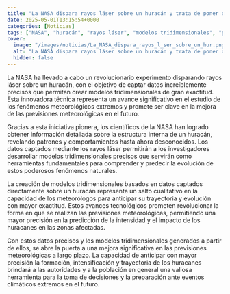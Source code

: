```yaml
---
title: "La NASA dispara rayos láser sobre un huracán y trata de poner orden en el caos meteorológico"
date: 2025-05-01T13:15:54+0000
categories: [Noticias]
tags: ["NASA", "huracán", "rayos láser", "modelos tridimensionales", "previsiones meteorológicas", "fenómenos meteorológicos", "evolución."]
cover:
  image: "/images/noticias/La_NASA_dispara_rayos_l_ser_sobre_un_hur.png"
  alt: "La NASA dispara rayos láser sobre un huracán y trata de poner orden en el caos meteorológico"
  hidden: false
---
```


La NASA ha llevado a cabo un revolucionario experimento disparando rayos láser sobre un huracán, con el objetivo de captar datos increíblemente precisos que permitan crear modelos tridimensionales de gran exactitud. Esta innovadora técnica representa un avance significativo en el estudio de los fenómenos meteorológicos extremos y promete ser clave en la mejora de las previsiones meteorológicas en el futuro.

Gracias a esta iniciativa pionera, los científicos de la NASA han logrado obtener información detallada sobre la estructura interna de un huracán, revelando patrones y comportamientos hasta ahora desconocidos. Los datos captados mediante los rayos láser permitirán a los investigadores desarrollar modelos tridimensionales precisos que servirán como herramientas fundamentales para comprender y predecir la evolución de estos poderosos fenómenos naturales.

La creación de modelos tridimensionales basados en datos captados directamente sobre un huracán representa un salto cualitativo en la capacidad de los meteorólogos para anticipar su trayectoria y evolución con mayor exactitud. Estos avances tecnológicos prometen revolucionar la forma en que se realizan las previsiones meteorológicas, permitiendo una mayor precisión en la predicción de la intensidad y el impacto de los huracanes en las zonas afectadas.

Con estos datos precisos y los modelos tridimensionales generados a partir de ellos, se abre la puerta a una mejora significativa en las previsiones meteorológicas a largo plazo. La capacidad de anticipar con mayor precisión la formación, intensificación y trayectoria de los huracanes brindará a las autoridades y a la población en general una valiosa herramienta para la toma de decisiones y la preparación ante eventos climáticos extremos en el futuro.

